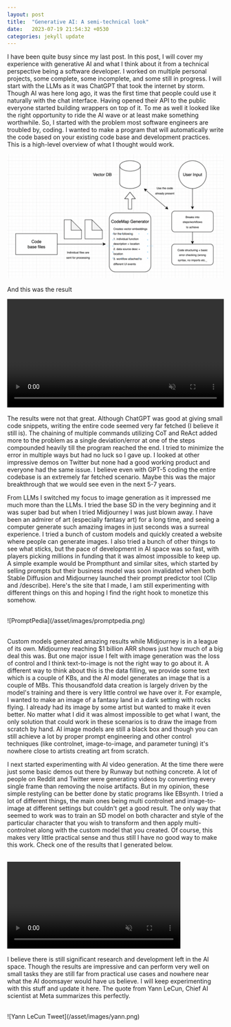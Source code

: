 ```yaml
---
layout: post
title:  "Generative AI: A semi-technical look"
date:   2023-07-19 21:54:32 +0530
categories: jekyll update
---
```


I have been quite busy since my last post. In this post, I will cover my experience with generative AI and what I think about it from a technical perspective being a software developer. I worked on multiple personal projects, some complete, some incomplete, and some still in progress. I will start with the LLMs as it was ChatGPT that took the internet by storm. Though AI was here long ago, it was the first time that people could use it naturally with the chat interface. Having opened their API to the public everyone started building wrappers on top of it. To me as well it looked like the right opportunity to ride the AI wave or at least make something worthwhile. So, I started with the problem most software engineers are troubled by, coding. I wanted to make a program that will automatically write the code based on your existing code base and development practices. This is a high-level overview of what I thought would work.

![Auto code genrator](/asset/images/auto_code.png)

And this was the result

<video width="100%" preload="auto" muted controls style="margin: auto;">
    <source src="/asset/videos/code_generator.mp4" type="video/mp4"/>
</video>
<br>

The results were not that great. Although ChatGPT was good at giving small code snippets, writing the entire code seemed very far fetched (I believe it still is). The chaining of multiple commands utilizing CoT and ReAct added more to the problem as a single deviation/error at one of the steps compounded heavily till the program reached the end. I tried to minimize the error in multiple ways but had no luck so I gave up. I looked at other impressive demos on Twitter but none had a good working product and everyone had the same issue. I believe even with GPT-5 coding the entire codebase is an extremely far fetched scenario. Maybe this was the major breakthrough that we would see even in the next 5-7 years.

From LLMs I switched my focus to image generation as it impressed me much more than the LLMs. I tried the base SD in the very beginning and it was super bad but when I tried Midjourney I was just blown away. I have been an admirer of art (especially fantasy art) for a long time, and seeing a computer generate such amazing images in just seconds was a surreal experience. I tried a bunch of custom models and quickly created a website where people can generate images. I also tried a bunch of other things to see what sticks, but the pace of development in AI space was so fast, with players picking millions in funding that it was almost impossible to keep up. A simple example would be Prompthunt and similar sites, which started by selling prompts but their business model was soon invalidated when both Stable Diffusion and Midjourney launched their prompt predictor tool (Clip and /describe). Here's the site that I made, I am still experimenting with different things on this and hoping I find the right hook to monetize this somehow.

<br>
![PromptPedia](/asset/images/promptpedia.png)
<br>
<br>

Custom models generated amazing results while Midjourney is in a league of its own. Midjourney reaching $1 billion ARR shows just how much of a big deal this was. But one major issue I felt with image generation was the loss of control and I think text-to-image is not the right way to go about it. A different way to think about this is the data filling, we provide some text which is a couple of KBs, and the AI model generates an image that is a couple of MBs. This thousandfold data creation is largely driven by the model's training and there is very little control we have over it. For example, I wanted to make an image of a fantasy land in a dark setting with rocks flying. I already had its image by some artist but wanted to make it even better. No matter what I did it was almost impossible to get what I want, the only solution that could work in these scenarios is to draw the image from scratch by hand. AI image models are still a black box and though you can still achieve a lot by proper prompt engineering and other control techniques (like controlnet, image-to-image, and parameter tuning) it's nowhere close to artists creating art from scratch.


I next started experimenting with AI video generation. At the time there were just some basic demos out there by Runway but nothing concrete. A lot of people on Reddit and Twitter were generating videos by converting every single frame than removing the noise artifacts. But in my opinion, these simple restyling can be better done by static programs like EBsynth. I tried a lot of different things, the main ones being multi controlnet and image-to-image at different settings but couldn't get a good result. The only way that seemed to work was to train an SD model on both character and style of the particular character that you wish to transform and then apply multi-controlnet along with the custom model that you created. Of course, this makes very little practical sense and thus still I have no good way to make this work. Check one of the results that I generated below.

<br>
<video width="80%" preload="auto" muted controls style="margin: auto;">
    <source src="/asset/videos/ai_vid_to_vid.mp4" type="video/mp4"/>
</video>
<br>

I believe there is still significant research and development left in the AI space. Though the results are impressive and can perform very well on small tasks they are still far from practical use cases and nowhere near what the AI doomsayer would have us believe. I will keep experimenting with this stuff and update it here. The quote from Yann LeCun, Chief AI scientist at Meta summarizes this perfectly.

<br>
![Yann LeCun Tweet](/asset/images/yann.png)
<br>